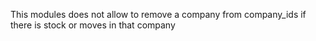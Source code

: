 This modules does not allow to remove a company from company_ids if
there is stock or moves in that company
